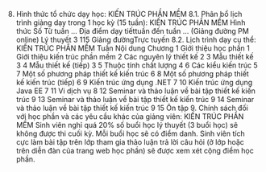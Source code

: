 8. Hình thức tổ chức dạy học: KIẾN TRÚC PHẦN MỀM
8.1. Phân bổ lịch trình giảng dạy trong 1 học kỳ (15 tuần): KIẾN TRÚC PHẦN MỀM Hình thức Số Từ tuần ... Địa điểm dạy tiếttuần đến tuần ... (Giảng đường PM online) Lý thuyết 3 115 Giảng đườngTrực tuyến 8.2. Lịch trình dạy cụ thể: KIẾN TRÚC PHẦN MỀM Tuần Nội dung Chương 1 Giới thiệu học phần 1 Giới thiệu kiến trúc phần mềm 2 Các nguyên lý thiết kế 2 3 Mẫu thiết kế 3 4 Mẫu thiết kế (tiếp) 3 5 Thuộc tính chất lượng 4 6 Các kiểu kiến trúc 5 7 Một số phương pháp thiết kế kiến trúc 6 8 Một số phương pháp thiết kế kiến trúc (tiếp) 6 9 Kiến trúc ứng dụng .NET 7 10 Kiến trúc ứng dụng Java EE 7 11 Vi dịch vụ 8 12 Seminar và thảo luận về bài tập thiết kế kiến trúc 9 13 Seminar và thảo luận về bài tập thiết kế kiến trúc 9 14 Seminar và thảo luận về bài tập thiết kế kiến trúc 9 15 Ôn tập 9. Chính sách đối với học phần và các yêu cầu khác của giảng viên: KIẾN TRÚC PHẦN MỀM Sinh viên nghỉ quá 20% số buổi học lý thuyết (3 buổi học) sẽ không được thi cuối kỳ. Mỗi buổi học sẽ có điểm danh. Sinh viên tích cực làm bài tập trên lớp tham gia thảo luận trả lời câu hỏi (ở lớp hoặc trên diễn đàn của trang web học phần) sẽ được xem xét cộng điểm học phần.
